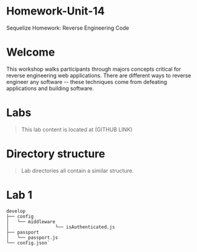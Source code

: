 # Homework-Unit-14 
Sequelize Homework: Reverse Engineering Code

# Welcome

This workshop walks participants through majors concepts critical for reverse engineering web applications. There are different ways to reverse engineer any software -- these techniques come from defeating applications and building software.

# Labs

> This lab content is located at (GITHUB LINK)

# Directory structure
> Lab directories all contain a similar structure.
# Lab 1
```
develop
├── config
│   └── middleware
│                 └── isAuthenticated.js           
├── passport
│   └── passport.js
└── config.json`
```
